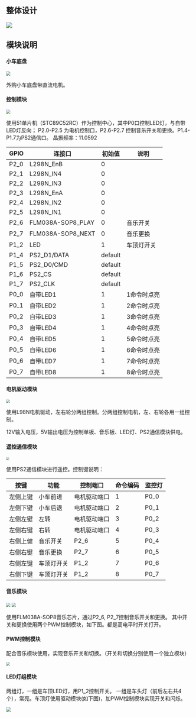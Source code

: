 ## 整体设计

![](integrate_archetecture.png)



## 模块说明

#### 小车底盘
<img src="modules/car.jpg" style="zoom:70%;" />

外购小车底盘带直流电机。


#### 控制模块
<img src="modules/stc89c52rc.jpg" style="zoom: 67%;" />

使用51单片机（STC89C52RC）作为控制中心，其中P0口控制LED灯，与自带LED灯反向； P2.0-P2.5 为电机控制口，P2.6-P2.7 控制音乐开关和更换。P1.4-P1.7为PS2通信口。
晶振频率：11.0592

| GPIO | 连接口            | 初始值  | 说明        |
| ---- | ----------------- | ------- | ----------- |
| P2_0 | L298N_EnB         | 0       |             |
| P2_1 | L298N_IN4         | 0       |             |
| P2_2 | L298N_IN3         | 0       |             |
| P2_3 | L298N_EnA         | 0       |             |
| P2_4 | L298N_IN2         | 0       |             |
| P2_5 | L298N_IN1         | 0       |             |
| P2_6 | FLM038A-SOP8_PLAY | 0       | 音乐开关    |
| P2_7 | FLM038A-SOP8_NEXT | 0       | 音乐更换    |
| P1_2 | LED               | 1       | 车顶灯开关  |
| P1_4 | PS2_D1/DATA       | default |             |
| P1_5 | PS2_D0/CMD        | default |             |
| P1_6 | PS2_CS            | default |             |
| P1_7 | PS2_CLK           | default |             |
| P0_0 | 自带LED1          | 1       | 1命令时点亮 |
| P0_1 | 自带LED2          | 1       | 2命令时点亮 |
| P0_2 | 自带LED3          | 1       | 3命令时点亮 |
| P0_3 | 自带LED4          | 1       | 4命令时点亮 |
| P0_4 | 自带LED5          | 1       | 5命令时点亮 |
| P0_5 | 自带LED6          | 1       | 6命令时点亮 |
| P0_6 | 自带LED7          | 1       | 7命令时点亮 |
| P0_7 | 自带LED8          | 1       | 8命令时点亮 |



#### 电机驱动模块
<img src="modules/L298N.png" style="zoom:60%;" />

使用L98N电机驱动，左右轮分两组控制。分两组控制电机，左、右轮各用一组控制。

12V输入电压，5V输出电压为控制单板、音乐板、LED灯、PS2通信模块供电。



#### 遥控通信模块

<img src="modules/ps2.jpg" style="zoom:50%;" />

使用PS2通信模块进行遥控。控制键说明：

| 按键     | 功能       | 控制端口     | 命令编码 | 监控灯 |
| -------- | ---------- | ------------ | -------- | ------ |
| 左侧上键 | 小车前进   | 电机驱动端口 | 1        | P0_0   |
| 左侧下键 | 小车后退   | 电机驱动端口 | 2        | P0_1   |
| 左侧左键 | 左转       | 电机驱动端口 | 3        | P0_2   |
| 左侧右键 | 右转       | 电机驱动端口 | 4        | P0_3   |
| 右侧上健 | 音乐开关   | P2_6         | 5        | P0_4   |
| 右侧右键 | 音乐更换   | P2_7         | 6        | P0_5   |
| 右侧左键 | 车顶灯开关 | P1_2         | 7        | P0_6   |
| 右侧下键 | 车顶灯开关 | P1_2         | 8        | P0_7   |



#### 音乐模块

<img src="modules/flm038-sop8-body.jpg" style="zoom:70%;" />

<img src="modules/flm038-sop8-board.jpg" style="zoom:70%;" />

使用FLM038A-SOP8音乐芯片，通过P2_6, P2_7控制音乐开关和更换。 其中开关和更换使用两个PWM控制模块，如下图。都是高电平时开关打开。



#### PWM控制模块

配合音乐模块使用，实现音乐开关和切换。（开关和切换分别使用一个独立模块）

<img src="modules/pwm_mos.jpg" style="zoom:60%;" />

#### LED灯组模块

 两组灯，一组是车顶LED灯，用P1_2控制开关。 一组是车头灯（前后左右共4个），常亮。车顶灯使用驱动模块(如下图)，加PWM控制模块实现开关和闪烁。

<img src="modules/led_group.jpg" style="zoom:80%;" />